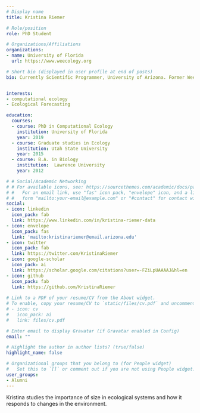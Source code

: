 ```yaml
---
# Display name
title: Kristina Riemer

# Role/position
role: PhD Student

# Organizations/Affiliations
organizations:
- name: University of Florida
  url: https://www.weecology.org

# Short bio (displayed in user profile at end of posts)
bio: Currently Scientific Programmer, University of Arizona. Former Weecology PhD Student


interests:
- computational ecology
- Ecological Forecasting

education:
  courses:
  - course: PhD in Computational Ecology
    institution: University of Florida
    year: 2019
  - course: Graduate studies in Ecology
    institution: Utah State University
    year: 2015
  - course: B.A. in Biology
    institution:  Lawrence University
    year: 2012

# # Social/Academic Networking
# # For available icons, see: https://sourcethemes.com/academic/docs/page-builder/#icons
# #   For an email link, use "fas" icon pack, "envelope" icon, and a link in the
# #   form "mailto:your-email@example.com" or "#contact" for contact widget.
social:
- icon: linkedin
  icon_pack: fab
  link: https://www.linkedin.com/in/kristina-riemer-data
- icon: envelope
  icon_pack: fas
  link: 'mailto:kristinariemer@email.arizona.edu'
- icon: twitter
  icon_pack: fab
  link: https://twitter.com/KristinaRiemer
- icon: google-scholar
  icon_pack: ai
  link: https://scholar.google.com/citations?user=-FZiLpUAAAAJ&hl=en
- icon: github
  icon_pack: fab
  link: https://github.com/KristinaRiemer
  
# Link to a PDF of your resume/CV from the About widget.
# To enable, copy your resume/CV to `static/files/cv.pdf` and uncomment the lines below.
# - icon: cv
#   icon_pack: ai
#   link: files/cv.pdf

# Enter email to display Gravatar (if Gravatar enabled in Config)
email: ""

# Highlight the author in author lists? (true/false)
highlight_name: false

# Organizational groups that you belong to (for People widget)
#   Set this to `[]` or comment out if you are not using People widget.
user_groups:
- Alumni
---
```


Kristina studies the importance of size in ecological systems and how it responds to changes in the environment. 
